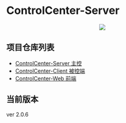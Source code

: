 # ControlCenter-Server

<div style="text-align: center">
<img src="https://travis-ci.org/johnpoint/ControlCenter-Server.svg?branch=master">
</div>

## 项目仓库列表

- [ControlCenter-Server 主控](https://github.com/johnpoint/ControlCenter-Server)
- [ControlCenter-Client 被控端](https://github.com/johnpoint/ControlCenter-Client)
- [ControlCenter-Web 前端](https://github.com/johnpoint/ControlCenter-Web)

## 当前版本

ver 2.0.6
